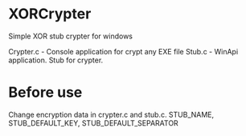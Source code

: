 # XORCrypter
Simple XOR stub crypter for windows

Crypter.c - Console application for crypt any EXE file
Stub.c - WinApi application. Stub for crypter.

# Before use
Change encryption data in crypter.c and stub.c. STUB_NAME, STUB_DEFAULT_KEY, STUB_DEFAULT_SEPARATOR